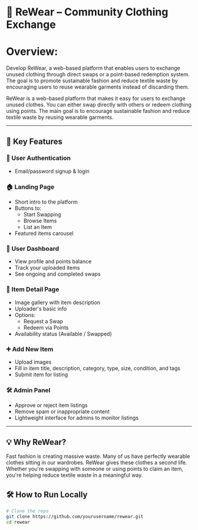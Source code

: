 # 👚 ReWear – Community Clothing Exchange

# Overview: 
Develop ReWear, a web-based platform that enables users to exchange unused clothing 
through direct swaps or a point-based redemption system. The goal is to promote sustainable 
fashion and reduce textile waste by encouraging users to reuse wearable garments instead of 
discarding them. 

ReWear is a web-based platform that makes it easy for users to exchange unused clothes. You can either swap directly with others or redeem clothing using points. The main goal is to encourage sustainable fashion and reduce textile waste by reusing wearable garments.

---

## 🌟 Key Features

### 🔐 User Authentication
- Email/password signup & login

### 🏠 Landing Page
- Short intro to the platform
- Buttons to:
  - Start Swapping
  - Browse Items
  - List an Item
- Featured items carousel

### 👤 User Dashboard
- View profile and points balance
- Track your uploaded items
- See ongoing and completed swaps

### 👗 Item Detail Page
- Image gallery with item description
- Uploader's basic info
- Options:
  - Request a Swap
  - Redeem via Points
- Availability status (Available / Swapped)

### ➕ Add New Item
- Upload images
- Fill in item title, description, category, type, size, condition, and tags
- Submit item for listing

### 🛠️ Admin Panel
- Approve or reject item listings
- Remove spam or inappropriate content
- Lightweight interface for admins to monitor listings

---

## 💡 Why ReWear?

Fast fashion is creating massive waste. Many of us have perfectly wearable clothes sitting in our wardrobes. ReWear gives these clothes a second life. Whether you're swapping with someone or using points to claim an item, you're helping reduce textile waste in a meaningful way.

## 🛠️ How to Run Locally

```bash
# Clone the repo
git clone https://github.com/yourusername/rewear.git
cd rewear
